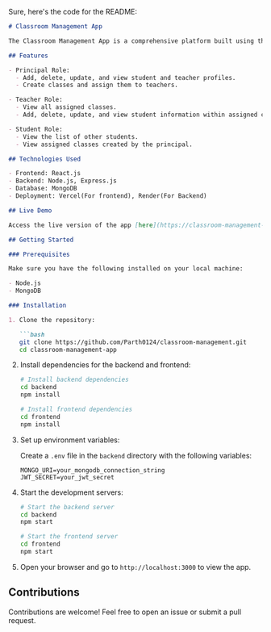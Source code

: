 Sure, here's the code for the README:

```markdown
# Classroom Management App

The Classroom Management App is a comprehensive platform built using the MERN stack (MongoDB, Express.js, React, Node.js) to streamline school administration and classroom activities.

## Features

- Principal Role:
  - Add, delete, update, and view student and teacher profiles.
  - Create classes and assign them to teachers.

- Teacher Role:
  - View all assigned classes.
  - Add, delete, update, and view student information within assigned classes.

- Student Role:
  - View the list of other students.
  - View assigned classes created by the principal.

## Technologies Used

- Frontend: React.js
- Backend: Node.js, Express.js
- Database: MongoDB
- Deployment: Vercel(For frontend), Render(For Backend)

## Live Demo

Access the live version of the app [here](https://classroom-management-smoky.vercel.app/).

## Getting Started

### Prerequisites

Make sure you have the following installed on your local machine:

- Node.js
- MongoDB

### Installation

1. Clone the repository:

   ```bash
   git clone https://github.com/Parth0124/classroom-management.git
   cd classroom-management-app
   ```

2. Install dependencies for the backend and frontend:

   ```bash
   # Install backend dependencies
   cd backend
   npm install

   # Install frontend dependencies
   cd frontend
   npm install
   ```

3. Set up environment variables:

   Create a `.env` file in the `backend` directory with the following variables:

   ```env
   MONGO_URI=your_mongodb_connection_string
   JWT_SECRET=your_jwt_secret
   ```

4. Start the development servers:

   ```bash
   # Start the backend server
   cd backend
   npm start

   # Start the frontend server
   cd frontend
   npm start
   ```

5. Open your browser and go to `http://localhost:3000` to view the app.

## Contributions

Contributions are welcome! Feel free to open an issue or submit a pull request.
